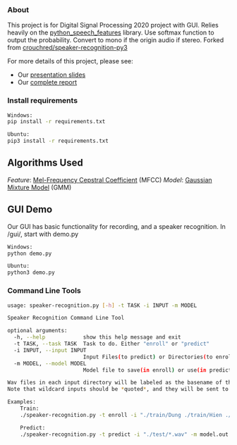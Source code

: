 ### About
This project is for Digital Signal Processing 2020 project with GUI. Relies heavily on the [python_speech_features](https://github.com/jameslyons/python_speech_features) library. Use softmax function to output the probability. Convert to mono if the origin audio if stereo. Forked from [crouchred/speaker-recognition-py3](https://github.com/crouchred/speaker-recognition-py3/crouchred/speaker-recognition-py3)

For more details of this project, please see:
+ Our [presentation slides](https://drive.google.com/file/d/1XVP6a3eVT2zNxvHJGtSgyCAqQ2VecQk_/view?usp=sharing)
+ Our [complete report](https://drive.google.com/file/d/1_uKR-8sr9Yy1jCgaGxb2wQUTpabLGMiy/view?usp=sharing)

### Install requirements
```sh
Windows:
pip install -r requirements.txt

Ubuntu:
pip3 install -r requirements.txt
```

## Algorithms Used
_Feature_: [Mel-Frequency Cepstral Coefficient](http://en.wikipedia.org/wiki/Mel-frequency_cepstrum) (MFCC)
_Model_: [Gaussian Mixture Model](http://en.wikipedia.org/wiki/Mixture_model#Gaussian_mixture_model) (GMM)

## GUI Demo
Our GUI has basic functionality for recording, and a speaker recognition. In /gui/, start with demo.py
```sh
Windows:
python demo.py

Ubuntu:
python3 demo.py
```

### Command Line Tools
```sh
usage: speaker-recognition.py [-h] -t TASK -i INPUT -m MODEL

Speaker Recognition Command Line Tool

optional arguments:
  -h, --help            show this help message and exit
  -t TASK, --task TASK  Task to do. Either "enroll" or "predict"
  -i INPUT, --input INPUT
                        Input Files(to predict) or Directories(to enroll)
  -m MODEL, --model MODEL
                        Model file to save(in enroll) or use(in predict)

Wav files in each input directory will be labeled as the basename of the directory.
Note that wildcard inputs should be *quoted*, and they will be sent to glob module.

Examples:
    Train:
    ./speaker-recognition.py -t enroll -i "./train/Dung ./train/Hien ./train/Huy ./train/Lan ./train/Long ./train/Minh ./train/Quang ./train/Thao ./train/Vinh" -m model.out

    Predict:
    ./speaker-recognition.py -t predict -i "./test/*.wav" -m model.out
```
